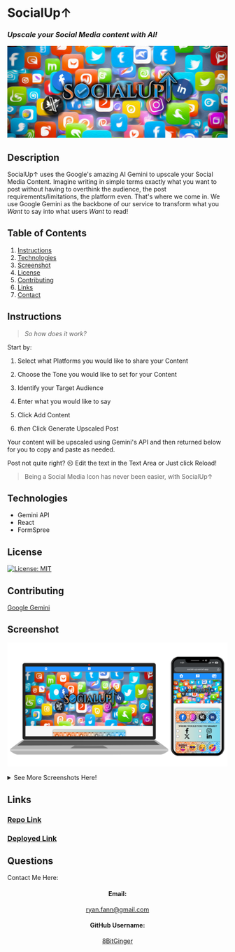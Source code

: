 # SocialUp↑

### _Upscale your Social Media content with AI!_

![logo](./FrontEnd/src/assets/images/readme-pics/socialLogoRM.jpg)

## Description

SocialUp↑ uses the Google's amazing AI Gemini to upscale your Social Media Content. Imagine writing in simple terms exactly what you want to post without having to overthink the audience, the post requirements/limitations, the platform even. That's where we come in. We use Google Gemini as the backbone of our service to transform what you _Want_ to say into what users _Want_ to read!

## Table of Contents

1. [Instructions](#instructions)
1. [Technologies](#technologies)
1. [Screenshot](#screenshot)
1. [License](#license)
1. [Contributing](#contributing)
1. [Links](#links)
1. [Contact](#contact)

<a id="instructions"></a>

## Instructions

> _So how does it work?_

Start by:

1. Select what Platforms you would like to share your Content

2. Choose the Tone you would like to set for your Content

3. Identify your Target Audience

4. Enter what you would like to say

5. Click Add Content

6. _then_ Click Generate Upscaled Post

Your content will be upscaled using Gemini's API and then returned below for you to copy and paste as needed.

Post not quite right? ☹ Edit the text in the Text Area or Just click Reload!

> Being a Social Media Icon has never been easier, with SocialUp↑

<a id="technologies"></a>

## Technologies

- Gemini API
- React
- FormSpree

<a id="license"></a>

## License

[![License: MIT](https://img.shields.io/badge/License-MIT-yellow.svg)](https://opensource.org/licenses/MIT)

<a id="contributing"></a>

## Contributing

[Google Gemini](https://gemini.google.com/app)

<a id="screenshot"></a>

## Screenshot

![screenshot](./FrontEnd/src/assets/images/readme-pics/computer-layout-template.png)

<details closed>
<summary>See More Screenshots Here!</summary>
<br>

![screenshot](./FrontEnd/src/assets/images/readme-pics/socialUpScreenshot2.png)

![screenshot](./FrontEnd/src/assets/images/readme-pics/socialUpScreenshot3.png)

![screenshot](./FrontEnd/src/assets/images/readme-pics/socialUpScreenshot4.png)

![screenshot](./FrontEnd/src/assets/images/readme-pics/socialUpScreenshot5.png)

![screenshot](./FrontEnd/src/assets/images/readme-pics/socialUpScreenshot6.png)

![screenshot](./FrontEnd/src/assets/images/readme-pics/socialUpScreenshot7.png)

![screenshot](./FrontEnd/src/assets/images/readme-pics/socialUpScreenshot8.png)

![screenshot](./FrontEnd/src/assets/images/readme-pics/socialUpScreenshot9.png)

![screenshot](./FrontEnd/src/assets/images/readme-pics/socialUpScreenshot10.png)

</details>

<a id="links"></a>

## Links

### [Repo Link](https://github.com/8BitGinger/socialUp)

### [Deployed Link](https://social-up.vercel.app/)

<div align="center">

<a id="contact"></a>

</div>

## Questions

Contact Me Here:

<div align="center">

#### Email:

ryan.fann@gmail.com

#### GitHub Username:

[8BitGinger](https://github.com/8BitGinger)

</div>
